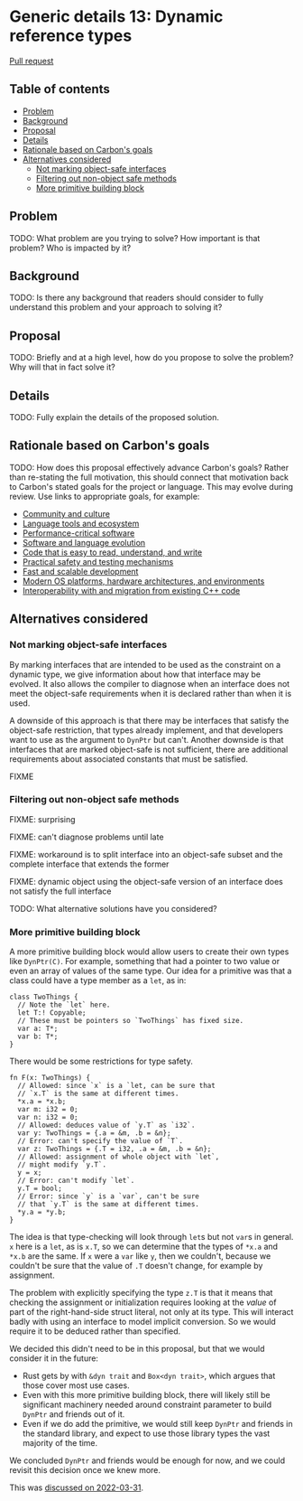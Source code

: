 # Generic details 13: Dynamic reference types

<!--
Part of the Carbon Language project, under the Apache License v2.0 with LLVM
Exceptions. See /LICENSE for license information.
SPDX-License-Identifier: Apache-2.0 WITH LLVM-exception
-->

[Pull request](https://github.com/carbon-language/carbon-lang/pull/1149)

<!-- toc -->

## Table of contents

-   [Problem](#problem)
-   [Background](#background)
-   [Proposal](#proposal)
-   [Details](#details)
-   [Rationale based on Carbon's goals](#rationale-based-on-carbons-goals)
-   [Alternatives considered](#alternatives-considered)
    -   [Not marking object-safe interfaces](#not-marking-object-safe-interfaces)
    -   [Filtering out non-object safe methods](#filtering-out-non-object-safe-methods)
    -   [More primitive building block](#more-primitive-building-block)

<!-- tocstop -->

## Problem

TODO: What problem are you trying to solve? How important is that problem? Who
is impacted by it?

## Background

TODO: Is there any background that readers should consider to fully understand
this problem and your approach to solving it?

## Proposal

TODO: Briefly and at a high level, how do you propose to solve the problem? Why
will that in fact solve it?

## Details

TODO: Fully explain the details of the proposed solution.

## Rationale based on Carbon's goals

TODO: How does this proposal effectively advance Carbon's goals? Rather than
re-stating the full motivation, this should connect that motivation back to
Carbon's stated goals for the project or language. This may evolve during
review. Use links to appropriate goals, for example:

-   [Community and culture](/docs/project/goals.md#community-and-culture)
-   [Language tools and ecosystem](/docs/project/goals.md#language-tools-and-ecosystem)
-   [Performance-critical software](/docs/project/goals.md#performance-critical-software)
-   [Software and language evolution](/docs/project/goals.md#software-and-language-evolution)
-   [Code that is easy to read, understand, and write](/docs/project/goals.md#code-that-is-easy-to-read-understand-and-write)
-   [Practical safety and testing mechanisms](/docs/project/goals.md#practical-safety-and-testing-mechanisms)
-   [Fast and scalable development](/docs/project/goals.md#fast-and-scalable-development)
-   [Modern OS platforms, hardware architectures, and environments](/docs/project/goals.md#modern-os-platforms-hardware-architectures-and-environments)
-   [Interoperability with and migration from existing C++ code](/docs/project/goals.md#interoperability-with-and-migration-from-existing-c-code)

## Alternatives considered

### Not marking object-safe interfaces

By marking interfaces that are intended to be used as the constraint on a
dynamic type, we give information about how that interface may be evolved. It
also allows the compiler to diagnose when an interface does not meet the
object-safe requirements when it is declared rather than when it is used.

A downside of this approach is that there may be interfaces that satisfy the
object-safe restriction, that types already implement, and that developers want
to use as the argument to `DynPtr` but can't. Another downside is that
interfaces that are marked object-safe is not sufficient, there are additional
requirements about associated constants that must be satisfied.

FIXME

### Filtering out non-object safe methods

FIXME: surprising

FIXME: can't diagnose problems until late

FIXME: workaround is to split interface into an object-safe subset and the
complete interface that extends the former

FIXME: dynamic object using the object-safe version of an interface does not
satisfy the full interface

TODO: What alternative solutions have you considered?

### More primitive building block

A more primitive building block would allow users to create their own types like
`DynPtr(C)`. For example, something that had a pointer to two value or even an
array of values of the same type. Our idea for a primitive was that a class
could have a type member as a `let`, as in:

```
class TwoThings {
  // Note the `let` here.
  let T:! Copyable;
  // These must be pointers so `TwoThings` has fixed size.
  var a: T*;
  var b: T*;
}
```

There would be some restrictions for type safety.

```
fn F(x: TwoThings) {
  // Allowed: since `x` is a `let, can be sure that
  // `x.T` is the same at different times.
  *x.a = *x.b;
  var m: i32 = 0;
  var n: i32 = 0;
  // Allowed: deduces value of `y.T` as `i32`.
  var y: TwoThings = {.a = &m, .b = &n};
  // Error: can't specify the value of `T`.
  var z: TwoThings = {.T = i32, .a = &m, .b = &n};
  // Allowed: assignment of whole object with `let`,
  // might modify `y.T`.
  y = x;
  // Error: can't modify `let`.
  y.T = bool;
  // Error: since `y` is a `var`, can't be sure
  // that `y.T` is the same at different times.
  *y.a = *y.b;
}
```

The idea is that type-checking will look through `let`s but not `var`s in
general. `x` here is a `let`, as is `x.T`, so we can determine that the types of
`*x.a` and `*x.b` are the same. If `x` were a `var` like `y`, then we couldn't,
because we couldn't be sure that the value of `.T` doesn't change, for example
by assignment.

The problem with explicitly specifying the type `z.T` is that it means that
checking the assignment or initialization requires looking at the _value_ of
part of the right-hand-side struct literal, not only at its type. This will
interact badly with using an interface to model implicit conversion. So we would
require it to be deduced rather than specified.

We decided this didn't need to be in this proposal, but that we would consider
it in the future:

-   Rust gets by with `&dyn trait` and `Box<dyn trait>`, which argues that those
    cover most use cases.
-   Even with this more primitive building block, there will likely still be
    significant machinery needed around constraint parameter to build `DynPtr`
    and friends out of it.
-   Even if we do add the primitive, we would still keep `DynPtr` and friends in
    the standard library, and expect to use those library types the vast
    majority of the time.

We concluded `DynPtr` and friends would be enough for now, and we could revisit
this decision once we knew more.

This was
[discussed on 2022-03-31](https://docs.google.com/document/d/1cRrhRrmaUf2hVi2lFcHsYo2j0jI6t9RGZoYjWhRxp14/edit?resourcekey=0-xWHBEZ8zIqnJiB4yfBSLfA#heading=h.i0skbgnq4hnj).
